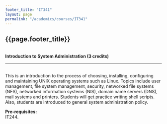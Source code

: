 ```yaml
---
footer_title: "IT341"
layout: page
permalink: "/academics/courses/IT341"
---
```


## {{page.footer_title}}

\
**Introduction to System Administration (3 credits)**

---

\
This is an introduction to the process of choosing, installing, configuring and maintaining UNIX operating systems such as Linux. Topics include user management, file system management, security, networked file systems (NFS), networked information systems (NIS), domain name servers (DNS), mail systems and printers. Students will get practice writing shell scripts. Also, students are introduced to general system administration policy.

**Pre-requisites:**
\
IT244.
